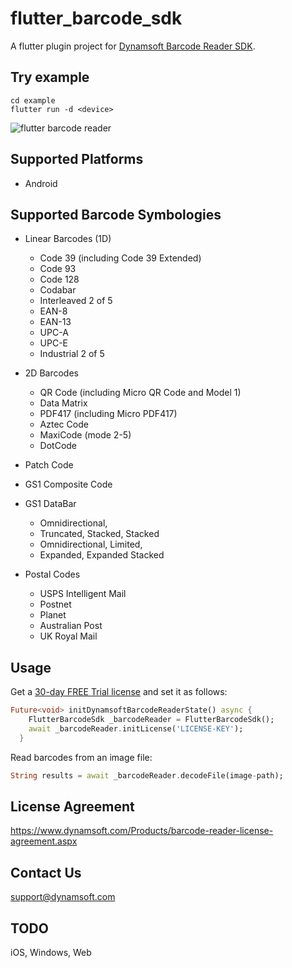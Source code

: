 # flutter_barcode_sdk

A flutter plugin project for [Dynamsoft Barcode Reader SDK](https://www.dynamsoft.com/barcode-reader/overview/).

## Try example

```
cd example
flutter run -d <device>
```

![flutter barcode reader](https://www.codepool.biz/wp-content/uploads/2019/08/flutter-barcode-plugin.png)

## Supported Platforms
- Android

## Supported Barcode Symbologies
- Linear Barcodes (1D)
  - Code 39 (including Code 39 Extended)
  - Code 93
  - Code 128
  - Codabar
  - Interleaved 2 of 5
  - EAN-8
  - EAN-13
  - UPC-A
  - UPC-E
  - Industrial 2 of 5

- 2D Barcodes
  - QR Code (including Micro QR Code and Model 1)
  - Data Matrix
  - PDF417 (including Micro PDF417)
  - Aztec Code
  - MaxiCode (mode 2-5)
  - DotCode

- Patch Code
- GS1 Composite Code
- GS1 DataBar
  - Omnidirectional,
  - Truncated, Stacked, Stacked
  - Omnidirectional, Limited,
  - Expanded, Expanded Stacked

- Postal Codes
  - USPS Intelligent Mail
  - Postnet
  - Planet
  - Australian Post
  - UK Royal Mail


## Usage

Get a [30-day FREE Trial license](https://www.dynamsoft.com/customer/license/trialLicense/?product=dbr) and set it as follows:

```dart
Future<void> initDynamsoftBarcodeReaderState() async {
    FlutterBarcodeSdk _barcodeReader = FlutterBarcodeSdk();
    await _barcodeReader.initLicense('LICENSE-KEY');
  }
```

Read barcodes from an image file:

```dart
String results = await _barcodeReader.decodeFile(image-path);
```

## License Agreement
https://www.dynamsoft.com/Products/barcode-reader-license-agreement.aspx

## Contact Us
support@dynamsoft.com

## TODO
iOS, Windows, Web
